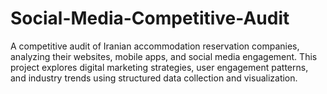 # Social-Media-Competitive-Audit
A competitive audit of Iranian accommodation reservation companies, analyzing their websites, mobile apps, and social media engagement. This project explores digital marketing strategies, user engagement patterns, and industry trends using structured data collection and visualization.
